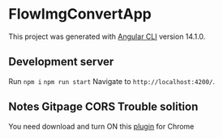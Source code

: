 # FlowImgConvertApp

This project was generated with [Angular CLI](https://github.com/angular/angular-cli) version 14.1.0.

## Development server

Run
`npm i`
`npm run start`
Navigate to `http://localhost:4200/`.

## Notes Gitpage CORS Trouble solition

You need download and turn ON this [plugin](https://chrome.google.com/webstore/detail/allow-cors-access-control/lhobafahddgcelffkeicbaginigeejlf?hl=ru--------------------------------------------------------------------------) for Chrome
